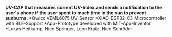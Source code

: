 **UV-CAP that measures current UV-Index and sends a notification to the user's phone if the user spent to much time in the sun to prevent sunburns.**
*Qwicc VEML6075 UV-Sensor 
*XIAO-ESP32-C3 Microcontroller with BLE-Support
*App-Prototype developed with MIT-App-Inventor
*Lukas Heitkamp, Nico Springer, Leon Kratz, Nico Schröder
